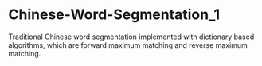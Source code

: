 # Chinese-Word-Segmentation_1
Traditional Chinese word segmentation implemented with dictionary based algorithms, which are forward maximum matching and reverse maximum matching.
